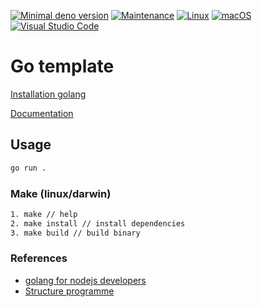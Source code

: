 [![Minimal deno version](https://img.shields.io/static/v1?label=go&message=%3E=1.17.3&color)](https://go.dev/doc/devel/release)
[![Maintenance](https://img.shields.io/badge/Maintained%3F-yes-green.svg)](https://GitHub.com/stephen-shopopop/go-template/graphs/commit-activity)
[![Linux](https://svgshare.com/i/Zhy.svg)](https://svgshare.com/i/Zhy.svg)
[![macOS](https://svgshare.com/i/ZjP.svg)](https://svgshare.com/i/ZjP.svg)
[![Visual Studio Code](https://img.shields.io/badge/--007ACC?logo=visual%20studio%20code&logoColor=ffffff)](https://code.visualstudio.com/)

# Go template

[Installation golang](https://go.dev/doc/install)

[Documentation](https://go.dev/doc/)

## Usage

```bash
go run .
```

### Make (linux/darwin)

```bash
1. make // help
2. make install // install dependencies
3. make build // build binary
```

### References

- [golang for nodejs developers](https://github.com/miguelmota/golang-for-nodejs-developers)
- [Structure programme](https://github.com/eliben/modlib)
